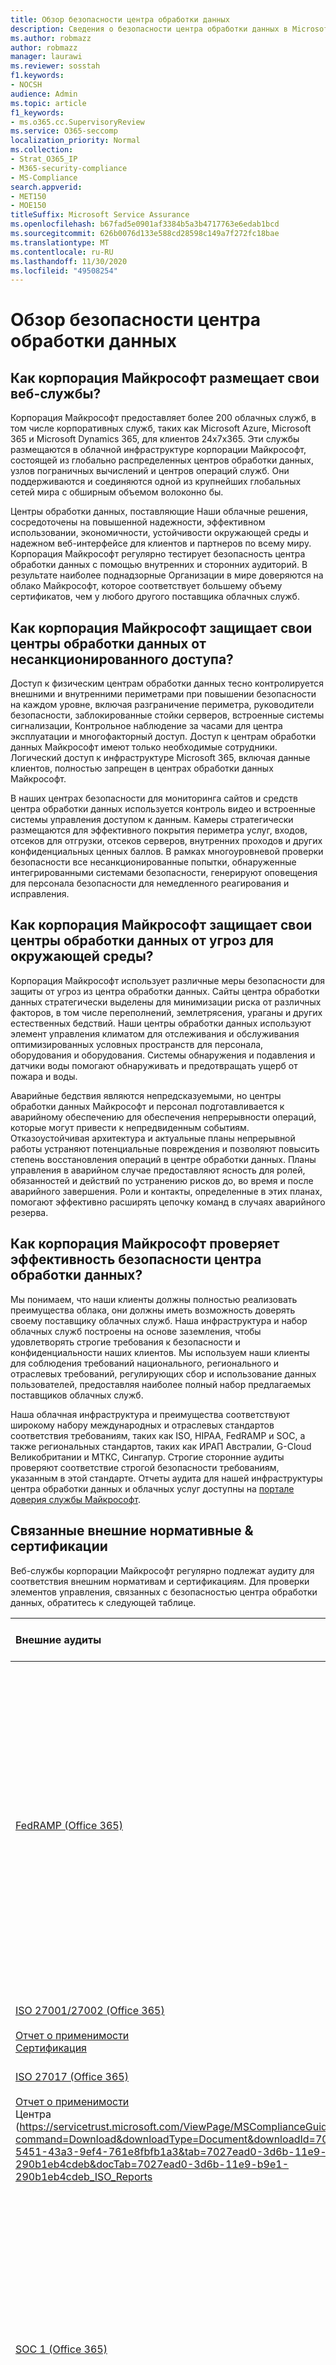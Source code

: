 ```yaml
---
title: Обзор безопасности центра обработки данных
description: Сведения о безопасности центра обработки данных в Microsoft 365
ms.author: robmazz
author: robmazz
manager: laurawi
ms.reviewer: sosstah
f1.keywords:
- NOCSH
audience: Admin
ms.topic: article
f1_keywords:
- ms.o365.cc.SupervisoryReview
ms.service: O365-seccomp
localization_priority: Normal
ms.collection:
- Strat_O365_IP
- M365-security-compliance
- MS-Compliance
search.appverid:
- MET150
- MOE150
titleSuffix: Microsoft Service Assurance
ms.openlocfilehash: b67fad5e0901af3384b5a3b4717763e6edab1bcd
ms.sourcegitcommit: 626b0076d133e588cd28598c149a7f272fc18bae
ms.translationtype: MT
ms.contentlocale: ru-RU
ms.lasthandoff: 11/30/2020
ms.locfileid: "49508254"
---
```

# <a name="datacenter-security-overview"></a>Обзор безопасности центра обработки данных

## <a name="how-does-microsoft-host-its-online-services"></a>Как корпорация Майкрософт размещает свои веб-службы?

Корпорация Майкрософт предоставляет более 200 облачных служб, в том числе корпоративных служб, таких как Microsoft Azure, Microsoft 365 и Microsoft Dynamics 365, для клиентов 24x7x365. Эти службы размещаются в облачной инфраструктуре корпорации Майкрософт, состоящей из глобально распределенных центров обработки данных, узлов пограничных вычислений и центров операций служб. Они поддерживаются и соединяются одной из крупнейших глобальных сетей мира с обширным объемом волоконно бы.

Центры обработки данных, поставляющие Наши облачные решения, сосредоточены на повышенной надежности, эффективном использовании, экономичности, устойчивости окружающей среды и надежном веб-интерфейсе для клиентов и партнеров по всему миру. Корпорация Майкрософт регулярно тестирует безопасность центра обработки данных с помощью внутренних и сторонних аудиторий. В результате наиболее поднадзорные Организации в мире доверяются на облако Майкрософт, которое соответствует большему объему сертификатов, чем у любого другого поставщика облачных служб.

## <a name="how-does-microsoft-protect-its-datacenters-from-unauthorized-access"></a>Как корпорация Майкрософт защищает свои центры обработки данных от несанкционированного доступа?

Доступ к физическим центрам обработки данных тесно контролируется внешними и внутренними периметрами при повышении безопасности на каждом уровне, включая разграничение периметра, руководители безопасности, заблокированные стойки серверов, встроенные системы сигнализации, Контрольное наблюдение за часами для центра эксплуатации и многофакторный доступ. Доступ к центрам обработки данных Майкрософт имеют только необходимые сотрудники. Логический доступ к инфраструктуре Microsoft 365, включая данные клиентов, полностью запрещен в центрах обработки данных Майкрософт.

В наших центрах безопасности для мониторинга сайтов и средств центра обработки данных используется контроль видео и встроенные системы управления доступом к данным. Камеры стратегически размещаются для эффективного покрытия периметра услуг, входов, отсеков для отгрузки, отсеков серверов, внутренних проходов и других конфиденциальных ценных баллов. В рамках многоуровневой проверки безопасности все несанкционированные попытки, обнаруженные интегрированными системами безопасности, генерируют оповещения для персонала безопасности для немедленного реагирования и исправления.

## <a name="how-does-microsoft-protect-its-datacenters-from-environmental-hazards"></a>Как корпорация Майкрософт защищает свои центры обработки данных от угроз для окружающей среды?

Корпорация Майкрософт использует различные меры безопасности для защиты от угроз из центра обработки данных. Сайты центра обработки данных стратегически выделены для минимизации риска от различных факторов, в том числе переполнений, землетрясения, ураганы и других естественных бедствий. Наши центры обработки данных используют элемент управления климатом для отслеживания и обслуживания оптимизированных условных пространств для персонала, оборудования и оборудования. Системы обнаружения и подавления и датчики воды помогают обнаруживать и предотвращать ущерб от пожара и воды.

Аварийные бедствия являются непредсказуемыми, но центры обработки данных Майкрософт и персонал подготавливается к аварийному обеспечению для обеспечения непрерывности операций, которые могут привести к непредвиденным событиям. Отказоустойчивая архитектура и актуальные планы непрерывной работы устраняют потенциальные повреждения и позволяют повысить степень восстановления операций в центре обработки данных. Планы управления в аварийном случае предоставляют ясность для ролей, обязанностей и действий по устранению рисков до, во время и после аварийного завершения. Роли и контакты, определенные в этих планах, помогают эффективно расширять цепочку команд в случаях аварийного резерва.

## <a name="how-does-microsoft-verify-the-effectiveness-of-datacenter-security"></a>Как корпорация Майкрософт проверяет эффективность безопасности центра обработки данных?

Мы понимаем, что наши клиенты должны полностью реализовать преимущества облака, они должны иметь возможность доверять своему поставщику облачных служб. Наша инфраструктура и набор облачных служб построены на основе заземления, чтобы удовлетворять строгие требования к безопасности и конфиденциальности наших клиентов. Мы используем наши клиенты для соблюдения требований национального, регионального и отраслевых требований, регулирующих сбор и использование данных пользователей, предоставляя наиболее полный набор предлагаемых поставщиков облачных служб.

Наша облачная инфраструктура и преимущества соответствуют широкому набору международных и отраслевых стандартов соответствия требованиям, таких как ISO, HIPAA, FedRAMP и SOC, а также региональных стандартов, таких как ИРАП Австралии, G-Cloud Великобритании и МТКС, Сингапур. Строгие сторонние аудиты проверяют соответствие строгой безопасности требованиям, указанным в этой стандарте. Отчеты аудита для нашей инфраструктуры центра обработки данных и облачных услуг доступны на [портале доверия службы Майкрософт](https://servicetrust.microsoft.com/).

## <a name="related-external-regulations--certifications"></a>Связанные внешние нормативные & сертификации

Веб-службы корпорации Майкрософт регулярно подлежат аудиту для соответствия внешним нормативам и сертификациям. Для проверки элементов управления, связанных с безопасностью центра обработки данных, обратитесь к следующей таблице.

| **Внешние аудиты** | **Section** | **Дата последнего отчета** |
|:--------------------|:------------|:-----------------------|  
| [FedRAMP (Office 365)](https://compliance.microsoft.com/compliancemanager) | PE: 2: разрешения физического доступа <br> PE — 3: Управление физическим доступом <br> PE — 6: мониторинг физического доступа <br> PE – 11: Аварийное питание <br> PE – 13: Пожарная защита <br> PE – 14: контроль температуры и влажности <br> PE – 15: защита от повреждений воды | 24 сентября 2020 г. |
| [ISO 27001/27002 (Office 365)](https://servicetrust.microsoft.com/ViewPage/MSComplianceGuideV3?command=Download&downloadType=Document&downloadId=d7864d4f-e053-4cc4-a964-fa526d07c3be&tab=7027ead0-3d6b-11e9-b9e1-290b1eb4cdeb&docTab=7027ead0-3d6b-11e9-b9e1-290b1eb4cdeb_ISO_Reports) <br><br> [Отчет о применимости](https://servicetrust.microsoft.com/ViewPage/MSComplianceGuide?command=Download&downloadType=Document&downloadId=8ee1e46b-2ada-4e7b-bb7d-4c55a8cb6fcd&docTab=4ce99610-c9c0-11e7-8c2c-f908a777fa4d_ISO_Reports) <br> [Сертификация](https://servicetrust.microsoft.com/ViewPage/MSComplianceGuideV3?command=Download&downloadType=Document&downloadId=1e84a14a-2468-45ac-9412-5e53250d57ec&tab=7027ead0-3d6b-11e9-b9e1-290b1eb4cdeb&docTab=7027ead0-3d6b-11e9-b9e1-290b1eb4cdeb_ISO_Reports) | A. 11: физическая защита и безопасность окружающей среды | 22 февраля 2020 г. |
| [ISO 27017 (Office 365)](https://servicetrust.microsoft.com/ViewPage/MSComplianceGuideV3?command=Download&downloadType=Document&downloadId=d7864d4f-e053-4cc4-a964-fa526d07c3be&tab=7027ead0-3d6b-11e9-b9e1-290b1eb4cdeb&docTab=7027ead0-3d6b-11e9-b9e1-290b1eb4cdeb_ISO_Reports) <br><br> [Отчет о применимости](https://servicetrust.microsoft.com/ViewPage/MSComplianceGuide?command=Download&downloadType=Document&downloadId=8ee1e46b-2ada-4e7b-bb7d-4c55a8cb6fcd&docTab=4ce99610-c9c0-11e7-8c2c-f908a777fa4d_ISO_Reports) <br> Центра (https://servicetrust.microsoft.com/ViewPage/MSComplianceGuideV3?command=Download&downloadType=Document&downloadId=70de0999-5451-43a3-9ef4-761e8fbfb1a3&tab=7027ead0-3d6b-11e9-b9e1-290b1eb4cdeb&docTab=7027ead0-3d6b-11e9-b9e1-290b1eb4cdeb_ISO_Reports | A. 11: физическая защита и безопасность окружающей среды | 22 февраля 2020 г. |
| [SOC 1 (Office 365)](https://servicetrust.microsoft.com/ViewPage/MSComplianceGuideV3?command=Download&downloadType=Document&downloadId=b07c0f7b-6bd5-4544-8255-7a5f14bf914a&tab=7027ead0-3d6b-11e9-b9e1-290b1eb4cdeb&docTab=7027ead0-3d6b-11e9-b9e1-290b1eb4cdeb_SOC_/_SSAE_16_Reports) | CA — 39: элементы управления доступом к центру обработки данных <br> CA — 40: проверка подлинности центра обработки данных <br> CA — 41: двухфакторная проверка подлинности центра обработки данных <br> CA — 48: ведение журнала центра обработки данных | 30 сентября 2019 г. |
| [SOC 2 (Office 365)](https://servicetrust.microsoft.com/ViewPage/MSComplianceGuideV3?command=Download&downloadType=Document&downloadId=fa062990-e758-4ddc-ace3-7fb21a301d09&tab=7027ead0-3d6b-11e9-b9e1-290b1eb4cdeb&docTab=7027ead0-3d6b-11e9-b9e1-290b1eb4cdeb_SOC_/_SSAE_16_Rep-11e9-b9e1-290b1eb4cdeb_SOC_/_SSAE_16_Reports) | CA — 39: элементы управления доступом к центру обработки данных <br> CA — 40: проверка подлинности центра обработки данных <br> CA — 41: двухфакторная проверка подлинности центра обработки данных <br> CA — 48: ведение журнала центра обработки данных | 30 сентября 2019 г. |
